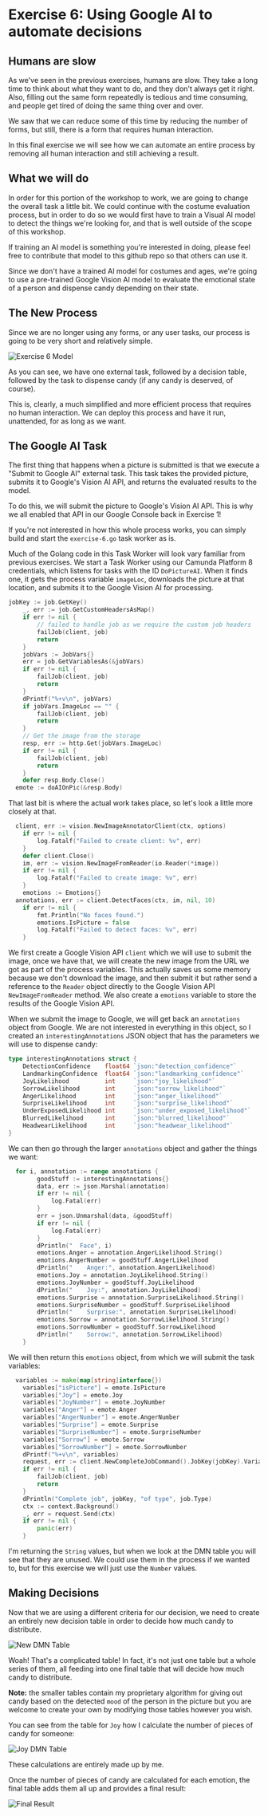 # Exercise 6: Using Google AI to automate decisions

## Humans are slow

As we've seen in the previous exercises, humans are slow. They take a long time to think about what they want to do, and they don't always get it right. Also, filling out the same form repeatedly is tedious and time consuming, and people get tired of doing the same thing over and over.

We saw that we can reduce some of this time by reducing the number of forms, but still, there is a form that requires human interaction.

In this final exercise we will see how we can automate an entire process by removing all human interaction and still achieving a result.

## What we will do

In order for this portion of the workshop to work, we are going to change the overall task a little bit. We could continue with the costume evaluation process, but in order to do so we would first have to train a Visual AI model to detect the things we're looking for, and that is well outside of the scope of this workshop.

If training an AI model is something you're interested in doing, please feel free to contribute that model to this github repo so that others can use it.

Since we don't have a trained AI model for costumes and ages, we're going to use a pre-trained Google Vision AI model to evaluate the emotional state of a person and dispense candy depending on their state.

## The New Process

Since we are no longer using any forms, or any user tasks, our process is going to be very short and relatively simple.

![Exercise 6 Model](images/exercise6.png)

As you can see, we have one external task, followed by a decision table, followed by the task to dispense candy (if any candy is deserved, of course).

This is, clearly, a much simplified and more efficient process that requires no human interaction. We can deploy this process and have it run, unattended, for as long as we want.

## The Google AI Task

The first thing that happens when a picture is submitted is that we execute a "Submit to Google AI" external task. This task takes the provided picture, submits it to Google's Vision AI API, and returns the evaluated results to the model.

To do this, we will submit the picture to Google's Vision AI API. This is why we all enabled that API in our Google Console back in Exercise 1!

If you're not interested in how this whole process works, you can simply build and start the `exercise-6.go` task worker as is.

Much of the Golang code in this Task Worker will look vary familiar from previous exercises. We start a Task Worker using our Camunda Platform 8 credentials, which listens for tasks with the ID `DoPictureAI`. When it finds one, it gets the process variable `imageLoc`, downloads the picture at that location, and submits it to the Google Vision AI for processing.

```go
jobKey := job.GetKey()
	_, err := job.GetCustomHeadersAsMap()
	if err != nil {
		// failed to handle job as we require the custom job headers
		failJob(client, job)
		return
	}
	jobVars := JobVars{}
	err = job.GetVariablesAs(&jobVars)
	if err != nil {
		failJob(client, job)
		return
	}
	dPrintf("%+v\n", jobVars)
	if jobVars.ImageLoc == "" {
		failJob(client, job)
		return
	}
	// Get the image from the storage
	resp, err := http.Get(jobVars.ImageLoc)
	if err != nil {
		failJob(client, job)
		return
	}
	defer resp.Body.Close()
  emote := doAIOnPic(&resp.Body)
  ```

That last bit is where the actual work takes place, so let's look a little more closely at that.

```go
  client, err := vision.NewImageAnnotatorClient(ctx, options)
	if err != nil {
		log.Fatalf("Failed to create client: %v", err)
	}
	defer client.Close()
	im, err := vision.NewImageFromReader(io.Reader(*image))
	if err != nil {
		log.Fatalf("Failed to create image: %v", err)
	}
	emotions := Emotions{}
  annotations, err := client.DetectFaces(ctx, im, nil, 10)
	if err != nil {
		fmt.Println("No faces found.")
		emotions.IsPicture = false
		log.Fatalf("Failed to detect faces: %v", err)
	}
```

We first create a Google Vision API `client` which we will use to submit the image, once we have that, we will create the new image from the URL we got as part of the process variables. This actually saves us some memory because we don't download the image, and then submit it but rather send a reference to the `Reader` object directly to the Google Vision API `NewImageFromReader` method. We also create a `emotions` variable to store the results of the Google Vision API.

When we submit the image to Google, we will get back an `annotations` object from Google. We are not interested in everything in this object, so I created an `interestingAnnotations` JSON object that has the parameters we will use to dispense candy:

```go
type interestingAnnotations struct {
	DetectionConfidence    float64 `json:"detection_confidence"`
	LandmarkingConfidence  float64 `json:"landmarking_confidence"`
	JoyLikelihood          int     `json:"joy_likelihood"`
	SorrowLikelihood       int     `json:"sorrow_likelihood"`
	AngerLikelihood        int     `json:"anger_likelihood"`
	SurpriseLikelihood     int     `json:"surprise_likelihood"`
	UnderExposedLikelihood int     `json:"under_exposed_likelihood"`
	BlurredLikelihood      int     `json:"blurred_likelihood"`
	HeadwearLikelihood     int     `json:"headwear_likelihood"`
}
```

We can then go through the larger `annotations` object and gather the things we want:

```go
  for i, annotation := range annotations {
		goodStuff := interestingAnnotations{}
		data, err := json.Marshal(annotation)
		if err != nil {
			log.Fatal(err)
		}
		err = json.Unmarshal(data, &goodStuff)
		if err != nil {
			log.Fatal(err)
		}
		dPrintln("  Face", i)
		emotions.Anger = annotation.AngerLikelihood.String()
		emotions.AngerNumber = goodStuff.AngerLikelihood
		dPrintln("    Anger:", annotation.AngerLikelihood)
		emotions.Joy = annotation.JoyLikelihood.String()
		emotions.JoyNumber = goodStuff.JoyLikelihood
		dPrintln("    Joy:", annotation.JoyLikelihood)
		emotions.Surprise = annotation.SurpriseLikelihood.String()
		emotions.SurpriseNumber = goodStuff.SurpriseLikelihood
		dPrintln("    Surprise:", annotation.SurpriseLikelihood)
		emotions.Sorrow = annotation.SorrowLikelihood.String()
		emotions.SorrowNumber = goodStuff.SorrowLikelihood
		dPrintln("    Sorrow:", annotation.SorrowLikelihood)
	}
```

We will then return this `emotions` object, from which we will submit the task variables:

```go
  variables := make(map[string]interface{})
	variables["isPicture"] = emote.IsPicture
	variables["Joy"] = emote.Joy
	variables["JoyNumber"] = emote.JoyNumber
	variables["Anger"] = emote.Anger
	variables["AngerNumber"] = emote.AngerNumber
	variables["Surprise"] = emote.Surprise
	variables["SurpriseNumber"] = emote.SurpriseNumber
	variables["Sorrow"] = emote.Sorrow
	variables["SorrowNumber"] = emote.SorrowNumber
	dPrintf("%+v\n", variables)
	request, err := client.NewCompleteJobCommand().JobKey(jobKey).VariablesFromMap(variables)
	if err != nil {
		failJob(client, job)
		return
	}
	dPrintln("Complete job", jobKey, "of type", job.Type)
	ctx := context.Background()
	_, err = request.Send(ctx)
	if err != nil {
		panic(err)
	}
```

I'm returning the `String` values, but when we look at the DMN table you will see that they are unused. We could use them in the process if we wanted to, but for this exercise we will just use the `Number` values.

## Making Decisions

Now that we are using a different criteria for our decision, we need to create an entirely new decision table in order to decide how much candy to distribute.

![New DMN Table](./images/NewDMN.png)

Woah! That's a complicated table! In fact, it's not just one table but a whole series of them, all feeding into one final table that will decide how much candy to distribute.

**Note:** the smaller tables contain my proprietary algorithm for giving out candy based on the detected `mood` of the person in the picture but you are welcome to create your own by modifying those tables however you wish.

You can see from the table for `Joy` how I calculate the number of pieces of candy for someone:

![Joy DMN Table](./images/Joy.png)

These calculations are entirely made up by me.

Once the number of pieces of candy are calculated for each emotion, the final table adds them all up and provides a final result:

![Final Result](./images/final-result.png)


